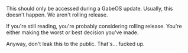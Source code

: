 This should only be accessed during a GabeOS update.
Usually, this doesn't happen. We aren't rolling release.





If you're still reading, you're probably considering rolling release. 
You're either making the worst or best decision you've made.



Anyway, don't leak this to the public. That's... fucked up.
